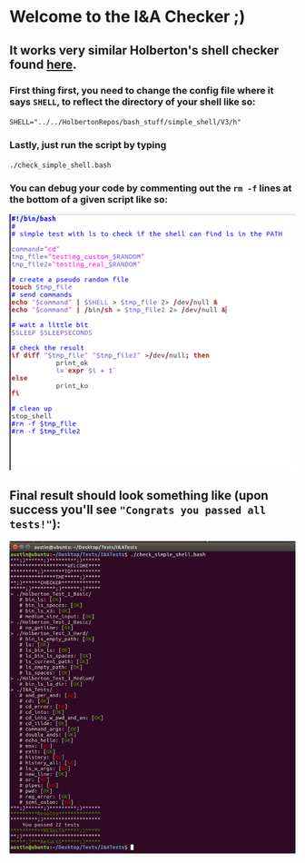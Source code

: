 # Welcome to the I&A Checker ;)
## It works very similar Holberton's shell checker found [here](https://github.com/holbertonschool/0x15.c/).

### First thing first, you need to change the config file where it says `SHELL`, to reflect the directory of your shell like so: 
`SHELL="../../HolbertonRepos/bash_stuff/simple_shell/V3/h"`

### Lastly, just run the script by typing 
`./check_simple_shell.bash`

### You can debug your code by commenting out the `rm -f` lines at the bottom of a given script like so:

![](cmtrm.png)

## Final result should look something like (upon success you'll see `"Congrats you passed all tests!"`):

![](exampleout.png)
